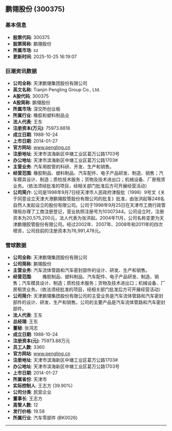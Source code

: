 ## 鹏翎股份 (300375)

### 基本信息

- **股票代码**: 300375
- **股票简称**: 鹏翎股份
- **所属市场**: sz
- **更新时间**: 2025-10-25 16:19:07

### 巨潮资讯数据

- **公司全称**: 天津鹏翎集团股份有限公司
- **英文名称**: Tianjin Pengling Group Co., Ltd.
- **A股代码**: 300375
- **A股简称**: 鹏翎股份
- **所属市场**: 深交所创业板
- **所属行业**: 橡胶和塑料制品业
- **法人代表**: 王东
- **注册资本(万元)**: 75973.8818
- **成立日期**: 1988-10-24
- **上市日期**: 2014-01-27
- **官方网站**: www.pengling.cn
- **注册地址**: 天津市滨海新区中塘工业区葛万公路1703号
- **办公地址**: 天津市滨海新区中塘工业区葛万公路1703#
- **主营业务**: 汽车用胶管的科研、开发、生产和销售。
- **经营范围**: 橡胶制品、塑料制品、汽车配件、电子产品研发、制造、销售；汽车模具设计、制造；质检技术服务；货物及技术进出口；机械设备、厂房租赁业务。（依法须经批准的项目，经相关部门批准后方可开展经营活动）
- **公司简介**: 公司是1998年9月7日经天津市人民政府津股批（1998）9号文《关于同意设立天津大港鹏翎胶管股份有限公司的批复》批准，由张洪起等248名自然人发起设立的股份有限公司。公司于1998年9月25日在天津市工商行政管理局办理了工商注册登记，营业执照注册号为10307344。公司设立时，注册资本为20,575,200元，法人代表为张洪起。2004年11月，公司名称变更为天津鹏翎胶管股份有限公司。经过2002年、2007年、2008年和2011年的四次增资，公司目前的注册资本为76,991,478元。

### 雪球数据

- **公司全称**: 天津鹏翎集团股份有限公司
- **公司简称**: 鹏翎股份
- **主营业务**: 汽车流体管路和汽车密封部件的设计、研发、生产和销售。
- **经营范围**: 　　橡胶制品、塑料制品、汽车配件、电子产品研发、制造、销售；汽车模具设计、制造；质检技术服务；货物及技术进出口；机械设备、厂房租赁业务。（依法须经批准的项目，经相关部门批准后方可开展经营活动）
- **公司简介**: 天津鹏翎集团股份有限公司的主营业务是汽车流体管路和汽车密封部件的设计、研发、生产和销售。公司的主要产品是汽车流体管路和汽车密封部件。
- **法人代表**: 王东
- **总经理**: 王东
- **董秘**: 张鸿志
- **成立日期**: 1988-10-24
- **注册资本(元)**: 75973.88万元
- **员工人数**: 3360
- **官方网站**: www.pengling.cn
- **注册地址**: 天津市滨海新区中塘工业区葛万公路1703#
- **办公地址**: 天津市滨海新区中塘工业区葛万公路1703号
- **上市日期**: 2014-01-27
- **所属省份**: 天津市
- **实际控制人**: 王志方 (39.90%)
- **公司分类**: 民营企业
- **董事长**: 王志方
- **高管人数**: 12
- **发行价格**: 19.58
- **所属行业**: 汽车零部件 (BK0026)

---